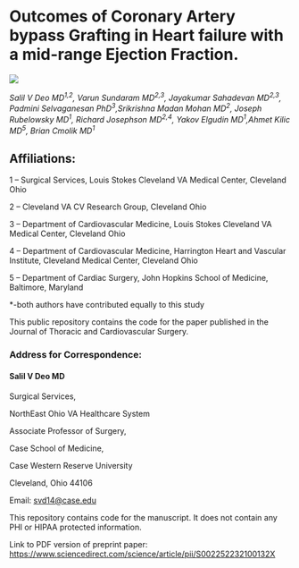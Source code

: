 
<!-- README.md is generated from README.Rmd. Please edit that file -->

# Outcomes of Coronary Artery bypass Grafting in Heart failure with a mid-range Ejection Fraction.

[![](https://img.shields.io/badge/doi-https://doi.org/10.1016/j.jtcvs.2021.01.035-yellow.svg)](https://doi.org/https://doi.org/10.1016/j.jtcvs.2021.01.035)

*Salil V Deo MD<sup>1,2</sup>, Varun Sundaram MD<sup>2,3</sup>,
Jayakumar Sahadevan MD<sup>2,3</sup>, Padmini Selvaganesan
PhD<sup>3</sup>,Srikrishna Madan Mohan MD<sup>2</sup>, Joseph Rubelowsky
MD<sup>1</sup>, Richard Josephson MD<sup>2,4</sup>, Yakov Elgudin
MD<sup>1</sup>,Ahmet Kilic MD<sup>5</sup>, Brian Cmolik MD<sup>1</sup>*

## Affiliations:

1 – Surgical Services, Louis Stokes Cleveland VA Medical Center,
Cleveland Ohio

2 – Cleveland VA CV Research Group, Cleveland Ohio

3 – Department of Cardiovascular Medicine, Louis Stokes Cleveland VA
Medical Center, Cleveland Ohio

4 – Department of Cardiovascular Medicine, Harrington Heart and Vascular
Institute, Cleveland Medical Center, Cleveland Ohio

5 – Department of Cardiac Surgery, John Hopkins School of Medicine,
Baltimore, Maryland

\*-both authors have contributed equally to this study

This public repository contains the code for the paper published in the
Journal of Thoracic and Cardiovascular Surgery.

### Address for Correspondence:

#### Salil V Deo MD

Surgical Services,

NorthEast Ohio VA Healthcare System

Associate Professor of Surgery,

Case School of Medicine,

Case Western Reserve University

Cleveland, Ohio 44106

Email: <svd14@case.edu>

This repository contains code for the manuscript. It does not contain
any PHI or HIPAA protected information.

Link to PDF version of preprint paper:
<https://www.sciencedirect.com/science/article/pii/S002252232100132X>
